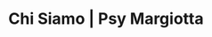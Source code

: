 ---
title: "Chi Siamo | Psy Margiotta"
description: "I nostri psicologi online possono aiutarti a trovare la soluzione migliore per far crescere la tua azienda o migliorare il tuo stato di benessere personale."
hero: 
  mainTitle: 
    normal: Chi siamo 
    blue:
  description: >
    Liberati dai pregiudizi, supera i tuoi limiti e scegli di migliorare la tua vita!
  button:
    label: Vieni a Conoscerci
    url: chi-siamo/
  image:
    url: /images/chi-siamo/hero.svg
    alt:  Lo psicologo online si presenta

quote:
  content: >
    “Nessuno può tornare indietro e ricominciare da capo, ma chiunque può andare avanti e decidere il finale.”
  author: Karl Barth

section2:
  heading:
    normal: Chi 
    blue: Siamo
  content: >
    <span class="text-g1">**Psymargiotta**</span> è una piattaforma innovativa che con un unico metodo risponde all’esigenze di aziende, piccole imprese e persone o famiglie. Qui trovi i migliori esperti e psicologi pronti a darti aiuto secondo le tue necessità.

    
    A differenza di altre realtà qui troverai una selezione di esperti con preparazione elevata e certificata pronti    
    ad aiutarti in breve tempo a trovare il tuo benessere e risolvere un problema specifico.


    Affidati ad uno dei nostri professionisti per un primo colloquio gratuito.
  image:
    url: /images/chi-siamo/chi-siamo.svg
    alt: Lo psicologo online si presenta

method:
  heading:
    normal: Il 
    blue: Metodo 
    normal2: Psymargiotta
  details: >
    Insieme, siamo pronti ad aiutare aziende, piccole imprese e persone per migliorare il loro stato di <span class="text-g1 tracking-widest">benessere</span> utilizzando la psicologia.
  points:
    - title: Assessment
      description: Valutiamo il potenziale e le richieste del cliente sfruttando al meglio le sue risorse
    - title: Strategia
      description: Identifichiamo le necessità, ci poniamo degli obiettivi attivando delle strategie efficaci
    - title: Progetto
      description: Attiviamo un percorso scomposto in fasi, veloce e orientato al rapido risultato
    - title: Comunicazione
      description: A prescindere da dove ti trovi potrai sempre contattarci in modo semplice risparmiando tempo e denaro

ceo:
  image:
    url: /images/chi-siamo/giusy-margiotta.svg
    alt: "Giusy Margiotta: psicologa online"
  quote: >
    Non esistono due clienti uguali.    

    Sono diversi, hanno esigenze uniche a cui rispondere con progetti creativi e strategici personalizzati.
  footer: CEO -  Giusy Margiotta  

office:
  heading:
    normal: Le nostre 
    blue: "sedi:"
  offices:
    - title: "Milano:"
      address: >
        Via Don Bosco
        
        
        20139 CAP    
        
        
        Milano - Italy
      lat: 45.44450928213756
      lng: 9.214128856201752
      icon:
    - title: "Roma:"
      address: >
        Circonvallazione Clodia, 88, 
        
        
        00195     
        
        
        Roma, Italy
      lat: 41.92160201773211
      lng: 12.45807704076611
      icon:
    - title: "Reggio Calabria:"
      address: >
        Via II Settembre
        
        
        89125 CAP    
        
        
        Reggio Calabria - Italy
      lat: 45.444464118030396
      lng: 9.214085940856945
      icon:
  details: >
    Il nostro team di specialisti offre percorsi individuali, di coppia e familiari, oltre che interventi a professionisti e piccole imprese in studio o on-line in tutto il territorio nazionale.
  contact: 
    title: >
      Puoi sempre contattarci tramite:
    tel: >
      Tel: [340 80 34830](tel:+3408034830)
    email: >
      E-Mail:   

      [margiotta@psypec.it](mailto:margiotta@psypec.it)
    image:
      url: /images/chi-siamo/location-woman.svg
      alt: Cerca il tuo psicologo online più vicino a te

layout: who-we-are
---